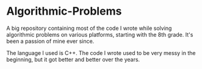 # Algorithmic-Problems

A big repository containing most of the code I wrote while solving algorithmic problems on various platforms, starting with the 8th grade. It's been a passion of mine ever since. 

The language I used is C++. The code I wrote used to be very messy in the beginning, but it got better and better over the years.
